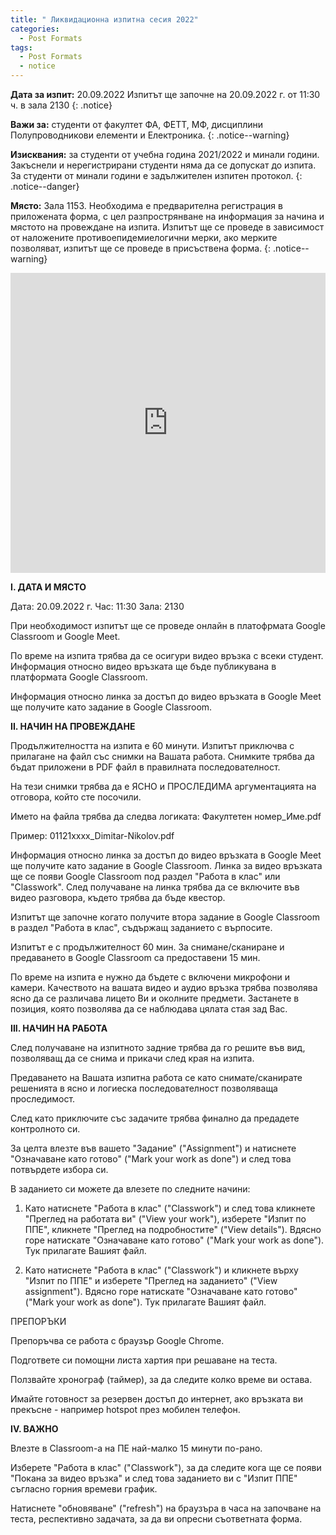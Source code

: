 ```yaml
---
title: " Ликвидационна изпитна сесия 2022"
categories:
  - Post Formats
tags:
  - Post Formats
  - notice
--- 
```


**Дата за изпит:**  20.09.2022
Изпитът ще започне на 20.09.2022 г. от 11:30 ч. в зала 2130
{: .notice}

**Важи за:** студенти от факултет ФА, ФЕТТ, МФ, дисциплини Полупроводникови елементи и Електроника.
{: .notice--warning}

**Изисквания:** за студенти от учебна година 2021/2022 и минали години. Закъснели и нерегистрирани студенти няма да се допускат до изпита. За студенти от минали години е задължителен изпитен протокол.
{: .notice--danger}

**Място:** Зала 1153. Необходима е предварителна регистрация в приложената форма, с цел разпрострянване на информация за начина и мястото на провеждане на изпита. Изпитът ще се проведе в зависимост от наложените противоепидемиелогични мерки, ако мерките позволяват, изпитът ще се проведе в присъствена форма.
{: .notice--warning}

<iframe width="640px" height="480px" src="https://forms.office.com/Pages/ResponsePage.aspx?id=wLXuf_Q0S0qMwOWfBpIBVliIIPvp6P5GjTJQ_Ah9gppUQkdJUUM0MFlDRlpRTUdGSkI2VUtPMFEyVy4u&embed=true" frameborder="0" marginwidth="0" marginheight="0" style="border: none; max-width:100%; max-height:100vh" allowfullscreen webkitallowfullscreen mozallowfullscreen msallowfullscreen> </iframe>

**I. ДАТА И МЯСТО**

Дата: 20.09.2022 г.
Час: 11:30
Зала: 2130

При необходимост изпитът ще се проведе онлайн в платофрмата Google Classroom и Google Meet.

По време на изпита трябва да се осигури видео връзка с всеки студент. Информация относно видео връзката ще бъде публикувана в платформата Google Classroom.

Информация относно линка за достъп до видео връзката в Google Meet ще получите като задание в Google Classroom.

**II. НАЧИН НА ПРОВЕЖДАНЕ**

Продължителността на изпита е 60 минути.
Изпитът приключва с прилагане на файл със снимки на Вашата работа. Снимките трябва да бъдат приложени в PDF файл в правилната последователност.

На тези снимки трябва да е ЯСНО и ПРОСЛЕДИМА аргументацията на отговора, който сте посочили.

Името на файла трябва да следва логиката: Факултетен номер_Име.pdf

Пример: 01121xxxx_Dimitar-Nikolov.pdf

Информация относно линка за достъп до видео връзката в Google Meet ще получите като задание в Google Classroom. Линка за видео връзката ще се появи Google Classroom под раздел "Работа в клас" или "Classwork". След получаване на линка трябва да се включите във видео разговора, където трябва да бъде квестор.

Изпитът ще започне когато получите втора задание в Google Classroom в раздел "Работа в клас", съдържащ заданието с върпосите.

Изпитът е с продължителност 60 мин. За снимане/сканиране и предаването в Google Classroom са предоставени 15 мин.

По време на изпита е нужно да бъдете с включени микрофони и камери. Качеството на вашата видео и аудио връзка трябва позволява ясно да се различава лицето Ви и околните предмети. Застанете в позиция, която позволява да се наблюдава цялата стая зад Вас.

**III. НАЧИН НА РАБОТА**

След получаване на изпитното задние трябва да го решите във вид, позволяващ да се снима и прикачи след края на изпита.

Предаването на Вашата изпитна работа се като снимате/сканирате решенията в ясно и логиеска последователност позволяваща проследимост.

След като приключите със задачите трябва финално да предадете контролното си.

За целта влезте във вашето "Задание" ("Assignment") и натиснете "Означаване като готово" ("Mark your work as done") и след това потвърдете избора си.

В заданието си можете да влезете по следните начини:

1) Като натиснете "Работа в клас" ("Classwork") и след това кликнете "Преглед на работата ви" ("View your work"), изберете "Изпит по ППЕ", кликнете "Преглед на подробностите" ("View details").  Вдясно горе натискате "Означаване като готово" ("Mark your work as done"). Тук прилагате Вашият файл.

2) Като натиснете "Работа в клас" ("Classwork") и кликнете върху "Изпит по ППЕ"  и изберете "Преглед на заданието" ("View assignment"). Вдясно горе натискате "Означаване като готово" ("Mark your work as done"). Тук прилагате Вашият файл.

ПРЕПОРЪКИ

Препоръчва се работа с браузър Google Chrome.

Подгответе си помощни листа хартия при решаване на теста.

Ползвайте хронограф (таймер), за да следите колко време ви остава.

Имайте готовност за резервен достъп до интернет, ако връзката ви прекъсне - например hotspot през мобилен телефон.

**IV. ВАЖНО**

Влезте в Classroom-а на ПЕ най-малко 15 минути по-рано.

Изберете "Работа в клас" ("Classwork"), за да следите кога ще се появи "Покана за видео връзка" и след това заданието ви с "Изпит ППЕ" съгласно горния времеви график.

Натиснете "обновяване" ("refresh") на браузъра в часа на започване на теста, респективно задачата, за да ви опресни съответната форма.